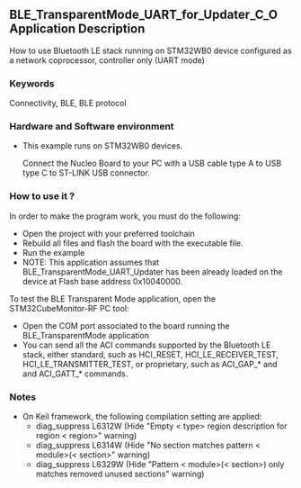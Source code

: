 ## __BLE_TransparentMode_UART_for_Updater_C_O Application Description__

How to use Bluetooth LE stack running on STM32WB0 device configured as a network coprocessor, controller only (UART mode)

### __Keywords__

Connectivity, BLE, BLE protocol

### __Hardware and Software environment__

  - This example runs on STM32WB0 devices.
  
    Connect the Nucleo Board to your PC with a USB cable type A to USB type C to ST-LINK USB connector. 
    
### __How to use it ?__

In order to make the program work, you must do the following:

 - Open the project with your preferred toolchain 
 - Rebuild all files and flash the board with the executable file.
 - Run the example
 - NOTE: This application assumes that BLE_TransparentMode_UART_Updater has been already loaded on the device at Flash base address 0x10040000.

To test the BLE Transparent Mode application, open the STM32CubeMonitor-RF PC tool:

  - Open the COM port associated to the board running the BLE_TransparentMode application
  - You can send all the ACI commands supported by the Bluetooth LE stack, either standard, such as HCI_RESET, HCI_LE_RECEIVER_TEST, HCI_LE_TRANSMITTER_TEST,
    or proprietary, such as ACI_GAP_* and and ACI_GATT_* commands.

### __Notes__
                                            
 - On Keil framework, the following compilation setting are applied:
   - diag_suppress L6312W          (Hide "Empty < type> region description for region < region>" warning)
   - diag_suppress L6314W          (Hide "No section matches pattern < module>(< section>" warning)
   - diag_suppress L6329W          (Hide "Pattern < module>(< section>) only matches removed unused sections" warning)

